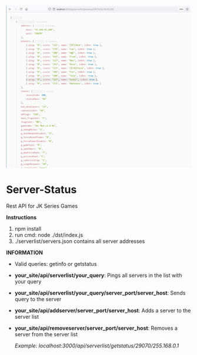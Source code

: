 ![Screenshot](serverstatus.PNG)

# Server-Status
Rest API for JK Series Games

**Instructions**
  1) npm install
  2) run cmd: node ./dst/index.js
  3) ./serverlist/servers.json contains all server addresses


**INFORMATION**
  * Valid queries: getinfo or getstatus
  * **your_site/api/serverlist/your_query**: Pings all servers in the list with your query
  * **your_site/api/serverlist/your_query/server_port/server_host**: Sends query to the server
  * **your_site/api/addserver/server_port/server_host**: Adds a server to the server list
  * **your_site/api/removeserver/server_port/server_host**: Removes a server from the server list
    
    _Example: localhost:3000/api/serverlist/getstatus/29070/255.168.0.1_
